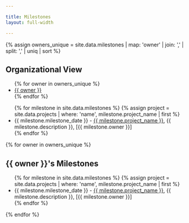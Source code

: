 ```yaml
---

title: Milestones
layout: full-width

---
```


{% assign owners_unique = site.data.milestones | map: 'owner' | join: ',' | split: ',' | uniq | sort %}

<div style='display:block;'>
<h2>Organizational View</h2>
<ul class='milestone_members'>
   {% for owner in owners_unique %}
    <li><a href="#{{ owner | replace: ' ', '-'}}">{{ owner }}</a></li>
   {% endfor %}
</ul>
</div>

<div class='milestones'>
<ul>
{% for milestone in site.data.milestones %}
    {% assign project = site.data.projects | where: 'name', milestone.project_name | first %}
   <li>{{ milestone.milestone_date }} - <a href='{{ project.url }}'>{{ milestone.project_name }}</a>, {{ milestone.description }}, [{{ milestone.owner }}]</li>
{% endfor %}
</ul> 
</div>


{% for owner in owners_unique %}
<section id="{{ owner | replace: ' ', '-' }}">
<h2>{{ owner }}'s Milestones</h2>

<div class='milestones'><ul>
{% for milestone in site.data.milestones %}
    {% assign project = site.data.projects | where: 'name', milestone.project_name | first %}
   <li>{{ milestone.milestone_date }} - <a href='{{ project.url }}'>{{ milestone.project_name }}</a>, {{ milestone.description }}, [{{ milestone.owner }}]</li>
{% endfor %}
</ul> 

</section>
{% endfor %}
</div>
